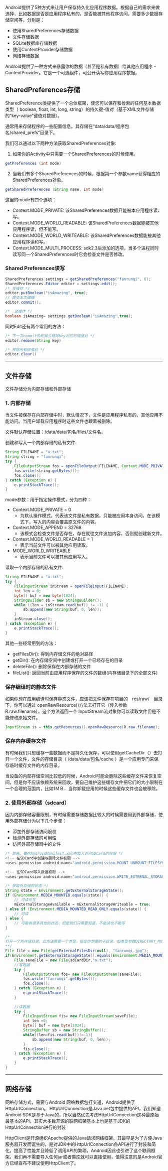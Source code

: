 Android提供了5种方式来让用户保存持久化应用程序数据。根据自己的需求来做选择，比如数据是否是应用程序私有的，是否能被其他程序访问，需要多少数据存储空间等，分别是：　 　　 
- 使用SharedPreferences存储数据　
- 文件存储数据
- SQLite数据库存储数据
- 使用ContentProvider存储数据
- 网络存储数据　

Android提供了一种方式来暴露你的数据（甚至是私有数据）给其他应用程序 - ContentProvider。它是一个可选组件，可公开读写你应用程序数据。

## SharedPreferences存储
SharedPreference类提供了一个总体框架，使您可以保存和检索的任何基本数据类型（ boolean, float, int, long, string）的持久键-值对（基于XML文件存储的“key-value”键值对数据）。

通常用来存储程序的一些配置信息。其存储在“data/data/程序包名/shared_prefs“目录下。

我们可以通过以下两种方法获取SharedPreferences对象:
1. 如果你的Activity中只需要一个SharedPreferences的时候使用。
```java
getPreferences (int mode)
```

2. 当我们有多个SharedPreferences的时候，根据第一个参数name获得相应的SharedPreferences对象。
```java
getSharedPreferences (String name, int mode)
```

这里的mode有四个选项：
- Context.MODE_PRIVATE: 该SharedPreferences数据只能被本应用程序读、写。
- Context.MODE_WORLD_READABLE: 该SharedPreferences数据能被其他应用程序读，但不能写。
- Context.MODE_WORLD_WRITEABLE: 该SharedPreferences数据能被其他应用程序读和写。
- Context.MODE_MULTI_PROCESS: sdk2.3后添加的选项，当多个进程同时读写同一个SharedPreferences时它会检查文件是否修改。

### Shared Preferences读写
```java
SharedPreferences settings = getSharedPreferences("fanrunqi", 0);
SharedPreferences.Editor editor = settings.edit();
/* 写操作 */
editor.putBoolean("isAmazing", true); 
// 提交本次编辑
editor.commit();

/*  读操作 */
boolean isAmazing= settings.getBoolean("isAmazing",true);
```

同时Edit还有两个常用的方法：
```java
/* 下一次commit的时候会移除key对应的键值对 */
editor.remove(String key) 

/* 移除所有键值对 */
editor.clear()
```

---

## 文件存储
文件存储分为内部存储和外部存储

### 1. 内部存储
当文件被保存在内部存储中时，默认情况下，文件是应用程序私有的，其他应用不能访问。当用户卸载应用程序时这些文件也跟着被删除。

文件默认存储位置：/data/data/包名/files/文件名。

创建和写入一个内部存储的私有文件:
```java
String FILENAME = "a.txt";
String string = "fanrunqi";
try {
    FileOutputStream fos = openFileOutput(FILENAME, Context.MODE_PRIVATE);
    fos.write(string.getBytes());
    fos.close();
} catch (Exception e) {
    e.printStackTrace();
}
```
mode参数：用于指定操作模式，分为四种：
- Context.MODE_PRIVATE = 0
    - 为默认操作模式，代表该文件是私有数据，只能被应用本身访问，在该模式下，写入的内容会覆盖原文件的内容。
- Context.MODE_APPEND = 32768
   - 该模式会检查文件是否存在，存在就往文件追加内容，否则就创建新文件。　
- Context.MODE_WORLD_READABLE = 1
   - 表示当前文件可以被其他应用读取。
- MODE_WORLD_WRITEABLE
   - 表示当前文件可以被其他应用写入。

读取一个内部存储的私有文件:
```java
String FILENAME = "a.txt";
try {
    FileInputStream inStream = openFileInput(FILENAME);
    int len = 0;
    byte[] buf = new byte[1024];
    StringBuilder sb = new StringBuilder();
    while ((len = inStream.read(buf)) != -1) {
        sb.append(new String(buf, 0, len));
    }
    inStream.close();
} catch (Exception e) {
    e.printStackTrace();
}
```
其他一些经常用到的方法：
- getFilesDir(): 得到内存储文件的绝对路径
- getDir(): 在内存储空间中创建或打开一个已经存在的目录
- deleteFile(): 删除保存在内部存储的文件
- fileList(): 返回当前由应用程序保存的文件的数组(内存储目录下的全部文件)

### 保存编译时的静态文件
如果你想在应用编译时保存静态文件，应该把文件保存在项目的　res/raw/　目录下，你可以通过 openRawResource()方法去打开它（传入参数R.raw.filename），这个方法返回一个 InputStream流对象你可以读取文件但是不能修改原始文件。
```java
InputStream is = this.getResources().openRawResource(R.raw.filename);
```

### 保存内存缓存文件
有时候我们只想缓存一些数据而不是持久化保存，可以使用getCacheDir（）去打开一个文件，文件的存储目录（ /data/data/包名/cache ）是一个应用专门来保存临时缓存文件的内存目录。

当设备的内部存储空间比较低的时候，Android可能会删除这些缓存文件来恢复空间，但是你不应该依赖系统来回收，要自己维护这些缓存文件把它们的大小限制在一个合理的范围内，比如1ＭＢ．当你卸载应用的时候这些缓存文件也会被移除。

### 2. 使用外部存储（sdcard）
因为内部存储容量限制，有时候需要存储数据比较大的时候需要用到外部存储，使用外部存储分为以下几个步骤：
- 添加外部存储访问限权
- 检测外部存储的可用性
- 访问外部存储器中的文件

```java
/* 首先，要在AndroidManifest.xml中加入访问SDCard的权限 */
<!-- 在SDCard中创建与删除文件权限 --> 
<uses-permission android:name="android.permission.MOUNT_UNMOUNT_FILESYSTEMS"/> 

<!-- 往SDCard写入数据权限 --> 
<uses-permission android:name="android.permission.WRITE_EXTERNAL_STORAGE"/>

/* 获取外存储的状态 */
String state = Environment.getExternalStorageState();
if (Environment.MEDIA_MOUNTED.equals(state)) {
    // 可读可写
    mExternalStorageAvailable = mExternalStorageWriteable = true;
} else if (Environment.MEDIA_MOUNTED_READ_ONLY.equals(state)) {
    // 可读
} else {
    // 可能有很多其他的状态，但是我们只需要知道，不能读也不能写  
}

/*
打开一个外存储目录，此方法需要一个类型，指定你想要的子目录，如类型参数DIRECTORY_MUSIC和 DIRECTORY_RINGTONES（传null就是你应用程序的文件目录的根目录）。通过指定目录的类型，确保Android的媒体扫描仪将扫描分类系统中的文件（例如，铃声被确定为铃声）。如果用户卸载应用程序，这个目录及其所有内容将被删除。
**/
File file = new File(getExternalFilesDir(null), "fanrunqi.jpg");
if(Environment.getExternalStorageState().equals(Environment.MEDIA_MOUNTED){     File sdCardDir = Environment.getExternalStorageDirectory();//获取SDCard目录  "/sdcard"        
    File saveFile = new File(sdCardDir,"a.txt"); 
    //写数据
    try {
        FileOutputStream fos= new FileOutputStream(saveFile); 
        fos.write("fanrunqi".getBytes()); 
        fos.close();
    } catch (Exception e) {
        e.printStackTrace();
    } 
				
    //读数据
    try {
        FileInputStream fis= new FileInputStream(saveFile); 
        int len =0;
        byte[] buf = new byte[1024];
        StringBuffer sb = new StringBuffer();
        while((len=fis.read(buf))!=-1){
            sb.append(new String(buf, 0, len));
        }
        fis.close();
    } catch (Exception e) {
        e.printStackTrace();
    }
}  
```

---

## 网络存储
网络存储方式，需要与Android 网络数据包打交道，Android提供了HttpUrlConnection。
HttpUrlConnection是Java.net包中提供的API，我们知道Android SDK是基于Java的，所以当然优先考虑HttpUrlConnection这种最原始最基本的API，其实大多数开源的联网框架基本上也是基于JDK的HttpUrlConnection进行的封装

HttpClient是开源组织Apache提供的Java请求网络框架，其最早是为了方便Java服务器开发而诞生的，是对JDK中的HttpUrlConnection各API进行了封装和简化，提高了性能并且降低了调用API的繁琐，Android因此也引进了这个联网框架，我们再不需要导入任何jar或者类库就可以直接使用，值得注意的是Android官方已经宣布不建议使用HttpClient了。
